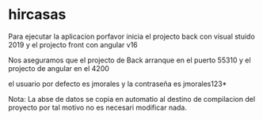 # hircasas

Para ejecutar la aplicacion  porfavor inicia el projecto back con visual stuido 2019 y el projecto front con angular v16

Nos aseguramos que el projecto de Back arranque en el puerto 55310 y el projecto de angular en el 4200

el usuario por defecto es jmorales y la contraseña es jmorales123*

Nota: La abse de datos se copia en automatio al destino de compilacion del proyecto por tal motivo no es necesari modificar nada.